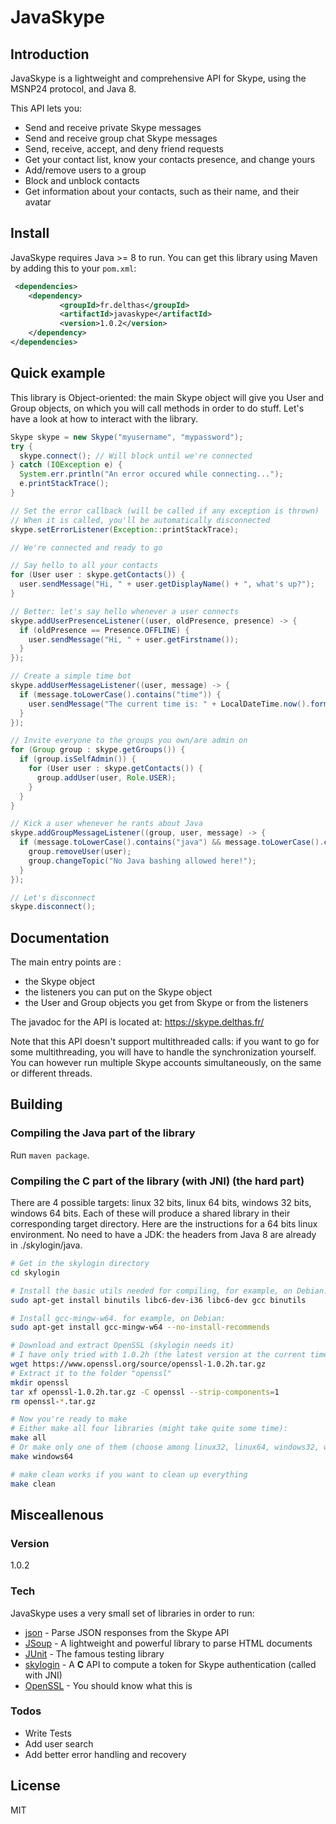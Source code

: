 # JavaSkype

## Introduction

JavaSkype is a lightweight and comprehensive API for Skype, using the MSNP24 protocol, and Java 8.

This API lets you:
- Send and receive private Skype messages
- Send and receive group chat Skype messages
- Send, receive, accept, and deny friend requests
- Get your contact list, know your contacts presence, and change yours
- Add/remove users to a group
- Block and unblock contacts
- Get information about your contacts, such as their name, and their avatar

## Install

JavaSkype requires Java >= 8 to run. You can get this library using Maven by adding this to your ```pom.xml```:

```xml
 <dependencies>
    <dependency>       
           <groupId>fr.delthas</groupId>
           <artifactId>javaskype</artifactId>
           <version>1.0.2</version>
    </dependency>
</dependencies>
```

## Quick example

This library is Object-oriented: the main Skype object will give you User and Group objects, on which you will call methods in order to do stuff. Let's have a look at how to interact with the library.

```java
Skype skype = new Skype("myusername", "mypassword");
try {
  skype.connect(); // Will block until we're connected
} catch (IOException e) {
  System.err.println("An error occured while connecting...");
  e.printStackTrace();
}

// Set the error callback (will be called if any exception is thrown)
// When it is called, you'll be automatically disconnected
skype.setErrorListener(Exception::printStackTrace);

// We're connected and ready to go

// Say hello to all your contacts
for (User user : skype.getContacts()) {
  user.sendMessage("Hi, " + user.getDisplayName() + ", what's up?");
}

// Better: let's say hello whenever a user connects
skype.addUserPresenceListener((user, oldPresence, presence) -> {
  if (oldPresence == Presence.OFFLINE) {
    user.sendMessage("Hi, " + user.getFirstname());
  }
});

// Create a simple time bot
skype.addUserMessageListener((user, message) -> {
  if (message.toLowerCase().contains("time")) {
    user.sendMessage("The current time is: " + LocalDateTime.now().format(DateTimeFormatter.ISO_LOCAL_DATE_TIME));
  }
});

// Invite everyone to the groups you own/are admin on
for (Group group : skype.getGroups()) {
  if (group.isSelfAdmin()) {
    for (User user : skype.getContacts()) {
      group.addUser(user, Role.USER);
    }
  }
}

// Kick a user whenever he rants about Java
skype.addGroupMessageListener((group, user, message) -> {
  if (message.toLowerCase().contains("java") && message.toLowerCase().contains("bad")) {
    group.removeUser(user);
    group.changeTopic("No Java bashing allowed here!");
  }
});

// Let's disconnect
skype.disconnect();
```

## Documentation

The main entry points are :
- the Skype object
- the listeners you can put on the Skype object
- the User and Group objects you get from Skype or from the listeners

The javadoc for the API is located at: https://skype.delthas.fr/

Note that this API doesn't support multithreaded calls: if you want to go for some multithreading, you will have to handle the synchronization yourself. You can however run multiple Skype accounts simultaneously, on the same or different threads.

## Building

### Compiling the Java part of the library
Run ```maven package```.

### Compiling the C part of the library (with JNI) (the hard part)
There are 4 possible targets: linux 32 bits, linux 64 bits, windows 32 bits, windows 64 bits. Each of these will produce a shared library in their corresponding target directory. Here are the instructions for a 64 bits linux environment. No need to have a JDK: the headers from Java 8 are already in ./skylogin/java.
```sh
# Get in the skylogin directory
cd skylogin

# Install the basic utils needed for compiling, for example, on Debian:
sudo apt-get install binutils libc6-dev-i36 libc6-dev gcc binutils

# Install gcc-mingw-w64. for example, on Debian:
sudo apt-get install gcc-mingw-w64 --no-install-recommends

# Download and extract OpenSSL (skylogin needs it)
# I have only tried with 1.0.2h (the latest version at the current time)
wget https://www.openssl.org/source/openssl-1.0.2h.tar.gz
# Extract it to the folder "openssl"
mkdir openssl
tar xf openssl-1.0.2h.tar.gz -C openssl --strip-components=1
rm openssl-*.tar.gz

# Now you're ready to make
# Either make all four libraries (might take quite some time):
make all
# Or make only one of them (choose among linux32, linux64, windows32, windows64)
make windows64

# make clean works if you want to clean up everything
make clean
```

## Misceallenous

### Version
1.0.2

### Tech

JavaSkype uses a very small set of libraries in order to run:

* [json](http://mvnrepository.com/artifact/org.json/json) - Parse JSON responses from the Skype API
* [JSoup](https://jsoup.org) - A lightweight and powerful library to parse HTML documents
* [JUnit](http://junit.org) - The famous testing library
* [skylogin](https://github.com/msndevs/skylogin) - A **C** API to compute a token for Skype authentication (called with JNI)
* [OpenSSL](https://www.openssl.org) - You should know what this is

### Todos

 - Write Tests
 - Add user search
 - Add better error handling and recovery

License
----

MIT
